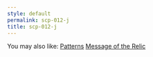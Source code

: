 ```yaml
---
style: default
permalink: scp-012-j
title: scp-012-j
---
```

You may also like:
[Patterns](http://scp-wiki.net/patterns)
[Message of the Relic](http://scp-wiki.net/message-of-the-relic)